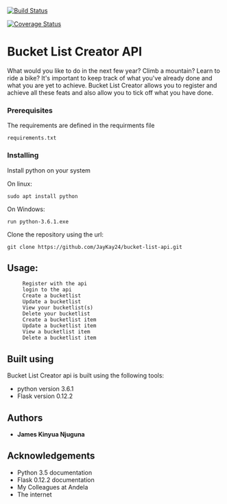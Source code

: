 [![Build Status](https://travis-ci.org/JayKay24/bucket-list-api.svg?branch=develop)](https://travis-ci.org/JayKay24/bucket-list-api)

[![Coverage Status](https://coveralls.io/repos/github/JayKay24/bucket-list-api/badge.svg?branch=develop)](https://coveralls.io/github/JayKay24/bucket-list-api?branch=develop)

# Bucket List Creator API

What would you like to do in the next few year? Climb a mountain? Learn to
ride a bike? It's important to keep track of what you've already done and
what you are yet to achieve.
Bucket List Creator allows you to register and achieve all these feats and
also allow you to tick off what you have done.

### Prerequisites

The requirements are defined in the requirments file

```
requirements.txt
```

### Installing
Install python on your system

On linux:

```
sudo apt install python
```

On Windows:

```
run python-3.6.1.exe
```

Clone the repository using the url:

```
git clone https://github.com/JayKay24/bucket-list-api.git
```

## Usage:
         Register with the api
         login to the api
         Create a bucketlist
         Update a bucketlist
         View your bucketlist(s)
         Delete your bucketlist
         Create a bucketlist item
         Update a bucketlist item
         View a bucketlist item
         Delete a bucketlist item

## Built using

Bucket List Creator api is built using the following tools:

* python version 3.6.1
* Flask version 0.12.2

## Authors

* **James Kinyua Njuguna**

## Acknowledgements

* Python 3.5 documentation
* Flask 0.12.2 documentation
* My Colleagues at Andela
* The internet
